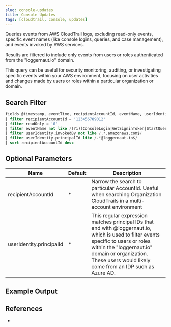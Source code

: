 ```yaml
---
slug: console-updates
title: Console Updates
tags: [cloudtrail, console, updates]
---
```


Queries events from AWS CloudTrail logs, excluding read-only events, specific event names (like console logins, queries, and case management), and events invoked by AWS services.

Results are filtered to include only events from users or roles authenticated from the "loggernaut.io" domain.

This query can be useful for security monitoring, auditing, or investigating specific events within your AWS environment, focusing on user activities and changes made by users or roles within a particular organization or domain.

## Search Filter

```sql
fields @timestamp, eventTime, recipientAccountId, eventName, userIdentity.principalId, userIdentity.invokedBy
| filter recipientAccountId = '123456789012'
| filter readOnly = '0'
| filter eventName not like /(?i)(ConsoleLogin|GetSigninToken|StartQuery|StopQuery|StartLiveTail|StopLiveTail|AddAttachmentsToSet|AddCommunicationToCase|CreateCase|ResolveCase|5dd)/
| filter userIdentity.invokedBy not like /.*.amazonaws.com$/
| filter userIdentity.principalId like /.*@loggernaut.io$/
| sort recipientAccountId desc
```

## Optional Parameters

| Name | Default | Description |
| ------------------------|----------------|------------------|
| recipientAccountId | * | Narrow the search to particular AccountId. Useful when searching Organization CloudTrails in a multi-account environment |
| userIdentity.principalId | * | This regular expression matches principal IDs that end with @loggernaut.io, which is used to filter events specific to users or roles within the "loggernaut.io" domain or organization. These users would likely come from an IDP such as Azure AD. |

## Example Output

## References

- 